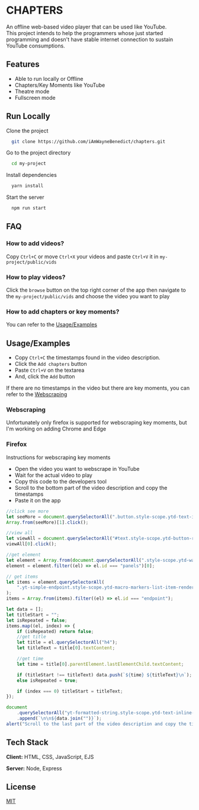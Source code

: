 # CHAPTERS

An offline web-based video player that can be used like YouTube.  
 This project intends to help the programmers whose just started programming and doesn't have stable internet connection to sustain YouTube consumptions.

## Features

-   Able to run locally or Offline
-   Chapters/Key Moments like YouTube
-   Theatre mode
-   Fullscreen mode

## Run Locally

Clone the project

```bash
  git clone https://github.com/iAmWayneBenedict/chapters.git
```

Go to the project directory

```bash
  cd my-project
```

Install dependencies

```bash
  yarn install
```

Start the server

```bash
  npm run start
```

## FAQ

### How to add videos?

Copy `Ctrl+C` or move `Ctrl+X` your videos and paste `Ctrl+V` it in `my-project/public/vids`

### How to play videos?

Click the `browse` button on the top right corner of the app then navigate to the `my-project/public/vids` and choose the video you want to play

### How to add chapters or key moments?

You can refer to the [Usage/Examples](#usageexamples)

## Usage/Examples

-   Copy `Ctrl+C` the timestamps found in the video description.
-   Click the `Add chapters` button
-   Paste `Ctrl+V` on the textarea
-   And, click the `Add` button

If there are no timestamps in the video but there are key moments, you can refer to the [Webscraping](#webscraping)

### Webscraping

Unfortunately only firefox is supported for webscraping key moments, but I'm working on adding Chrome and Edge

### Firefox

Instructions for webscraping key moments

-   Open the video you want to webscrape in YouTube
-   Wait for the actual video to play
-   Copy this code to the developers tool
-   Scroll to the bottom part of the video description and copy the timestamps
-   Paste it on the app

```javascript
//click see more
let seeMore = document.querySelectorAll(".button.style-scope.ytd-text-inline-expander");
Array.from(seeMore)[1].click();

//view all
let viewAll = document.querySelectorAll("#text.style-scope.ytd-button-renderer.style-blue-text");
viewAll[0].click();

//get element
let element = Array.from(document.querySelectorAll(".style-scope.ytd-watch-flexy"));
element = element.filter((el) => el.id === "panels")[0];

// get items
let items = element.querySelectorAll(
	".yt-simple-endpoint.style-scope.ytd-macro-markers-list-item-renderer"
);
items = Array.from(items).filter((el) => el.id === "endpoint");

let data = [];
let titleStart = "";
let isRepeated = false;
items.map((el, index) => {
	if (isRepeated) return false;
	//get title
	let title = el.querySelectorAll("h4");
	let titleText = title[0].textContent;

	//get time
	let time = title[0].parentElement.lastElementChild.textContent;

	if (titleStart !== titleText) data.push(`${time} ${titleText}\n`);
	else isRepeated = true;

	if (index === 0) titleStart = titleText;
});

document
	.querySelectorAll("yt-formatted-string.style-scope.ytd-text-inline-expander")[0]
	.append(`\n\n${data.join("")}`);
alert("Scroll to the last part of the video description and copy the timestamps");
```

## Tech Stack

**Client:** HTML, CSS, JavaScript, EJS

**Server:** Node, Express

## License

[MIT](https://choosealicense.com/licenses/mit/)
